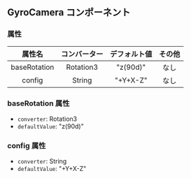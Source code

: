 ## GyroCamera コンポーネント
<!-- EDIT HERE(@Component)-->
<!-- /EDIT HERE-->
### 属性
<!-- DO NOT EDIT -->
<!-- ATTRS -->
| 属性名 | コンバーター | デフォルト値 | その他 |
|:------:|:------:|:------:|:------:|
| baseRotation | Rotation3 | "z(90d)" | なし |
| config | String | "+Y+X-Z" | なし |

<!-- /ATTRS -->
<!-- /DO NOT EDIT -->
### baseRotation 属性

 * `converter`: Rotation3
 * `defaultValue`: "z(90d)"

<!-- EDIT HERE(baseRotation)-->
<!-- /EDIT HERE-->
### config 属性

 * `converter`: String
 * `defaultValue`: "+Y+X-Z"

<!-- EDIT HERE(config)-->
<!-- /EDIT HERE-->
